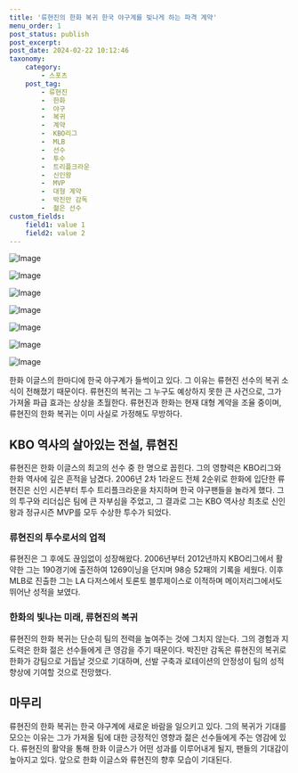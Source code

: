 ```yaml
---
title: '류현진의 한화 복귀 한국 야구계를 빛나게 하는 파격 계약'
menu_order: 1
post_status: publish
post_excerpt: 
post_date: 2024-02-22 10:12:46
taxonomy:
    category:
        - 스포츠
    post_tag:
        - 류현진
        -  한화
        -  야구
        -  복귀
        -  계약
        -  KBO리그
        -  MLB
        -  선수
        -  투수
        -  트리플크라운
        -  신인왕
        -  MVP
        -  대형 계약
        -  박진만 감독
        -  젊은 선수
custom_fields:
    field1: value 1
    field2: value 2
---
```


![Image](https://imgnews.pstatic.net/image/410/2024/02/22/0000982205_001_20240222074201439.jpg?type=w647)

![Image](https://imgnews.pstatic.net/image/410/2024/02/22/0000982205_002_20240222074201496.jpg?type=w647)

![Image](https://imgnews.pstatic.net/image/410/2024/02/22/0000982205_003_20240222074201658.jpg?type=w647)

![Image](https://imgnews.pstatic.net/image/410/2024/02/22/0000982205_004_20240222074201711.jpg?type=w647)

![Image](https://imgnews.pstatic.net/image/410/2024/02/22/0000982205_005_20240222074201763.jpg?type=w647)

![Image](https://imgnews.pstatic.net/image/410/2024/02/22/0000982205_006_20240222074201808.jpg?type=w647)

![Image](https://imgnews.pstatic.net/image/410/2024/02/22/0000982205_007_20240222074201893.jpg?type=w647)

한화 이글스의 한마디에 한국 야구계가 들썩이고 있다. 그 이유는 류현진 선수의 복귀 소식이 전해졌기 때문이다. 류현진의 복귀는 그 누구도 예상하지 못한 큰 사건으로, 그가 가져올 파급 효과는 상상을 초월한다. 류현진과 한화는 현재 대형 계약을 조율 중이며, 류현진의 한화 복귀는 이미 사실로 가정해도 무방하다.
## KBO 역사의 살아있는 전설, 류현진
류현진은 한화 이글스의 최고의 선수 중 한 명으로 꼽힌다. 그의 영향력은 KBO리그와 한화 역사에 깊은 흔적을 남겼다. 2006년 2차 1라운드 전체 2순위로 한화에 입단한 류현진은 신인 시즌부터 투수 트리플크라운을 차지하며 한국 야구팬들을 놀라게 했다. 그의 투구와 리더십은 팀에 큰 자부심을 주었고, 그 결과로 그는 KBO 역사상 최초로 신인왕과 정규시즌 MVP를 모두 수상한 투수가 되었다.
### 류현진의 투수로서의 업적
류현진은 그 후에도 끊임없이 성장해왔다. 2006년부터 2012년까지 KBO리그에서 활약한 그는 190경기에 출전하여 1269이닝을 던지며 98승 52패의 기록을 세웠다. 이후 MLB로 진출한 그는 LA 다저스에서 토론토 블루제이스로 이적하며 메이저리그에서도 뛰어난 성적을 보였다. 
### 한화의 빛나는 미래, 류현진의 복귀
류현진의 한화 복귀는 단순히 팀의 전력을 높여주는 것에 그치지 않는다. 그의 경험과 지도력은 한화 젊은 선수들에게 큰 영감을 주기 때문이다. 박진만 감독은 류현진의 복귀로 한화가 강팀으로 거듭날 것으로 기대하며, 선발 구축과 로테이션의 안정성이 팀의 성적 향상에 기여할 것으로 전망했다.
## 마무리
류현진의 한화 복귀는 한국 야구계에 새로운 바람을 일으키고 있다. 그의 복귀가 기대를 모으는 이유는 그가 가져올 팀에 대한 긍정적인 영향과 젊은 선수들에게 주는 영감에 있다. 류현진의 활약을 통해 한화 이글스가 어떤 성과를 이루어내게 될지, 팬들의 기대감이 높아지고 있다. 앞으로 한화 이글스와 류현진의 향후 모습이 기대된다.
